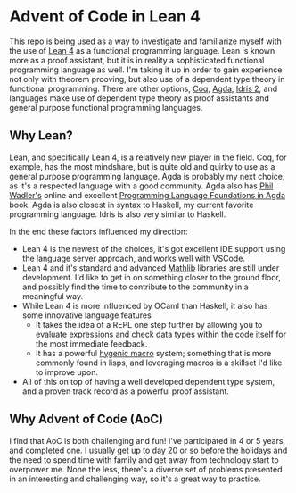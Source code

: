 # Advent of Code in Lean 4

This repo is being used as a way to investigate and familiarize myself with the use of [Lean 4](https://leanprover.github.io/) as a functional programming language. Lean is known more as a proof assistant, but it is in reality a sophisticated functional programming language as well. I'm taking it up in order to gain experience not only with theorem prooving, but also use of a dependent type theory in functional programming. There are other options, [Coq](https://coq.inria.fr), [Agda](https://wiki.portal.chalmers.se/agda/pmwiki.php), [Idris 2](https://github.com/idris-lang/Idris2), and languages make use of dependent type theory as proof assistants and general purpose functional programming languages.

## Why Lean?

Lean, and specifically Lean 4, is a relatively new player in the field. Coq, for example, has the most mindshare, but is quite old and quirky to use as a general purpose programming language. Agda is probably my next choice, as it's a respected language with a good community. Agda also has [Phil Wadler's](https://en.wikipedia.org/wiki/Philip_Wadler) online and excellent [Programming Language Foundations in Agda](https://plfa.github.io) book. Agda is also closest in syntax to Haskell, my current favorite programming language. Idris is also very similar to Haskell.

In the end these factors influenced my direction:

* Lean 4 is the newest of the choices, it's got excellent IDE support using the language server approach, and works well with VSCode.
* Lean 4 and it's standard and advanced [Mathlib](https://github.com/leanprover-community/mathlib) libraries are still under development. I'd like to get in on something closer to the ground floor, and possibly find the time to contribute to the community in a meaningful way.
* While Lean 4 is more influenced by OCaml than Haskell, it also has some innovative language features
  * It takes the idea of a REPL one step further by allowing you to evaluate expressions and check data types within the code itself for the most immediate feedback.
  * It has a powerful [hygenic macro](https://en.wikipedia.org/wiki/Hygienic_macro) system; something that is more commonly found in lisps, and leveraging macros is a skillset I'd like to improve upon.
* All of this on top of having a well developed dependent type system, and a proven track record as a powerful proof assistant.

## Why Advent of Code (AoC)
I find that AoC is both challenging and fun! I've participated in 4 or 5 years, and completed one. I usually get up to day 20 or so before the holidays and the need to spend time with family and get away from technology start to overpower me. None the less, there's a diverse set of problems presented in an interesting and challenging way, so it's a great way to practice.
